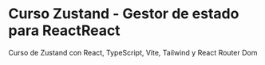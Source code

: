 # Curso Zustand - Gestor de estado para ReactReact 

Curso de Zustand con React, TypeScript, Vite, Tailwind y React Router Dom